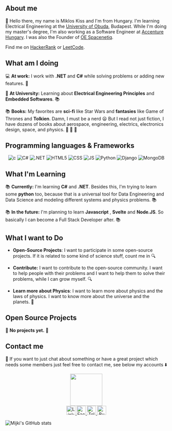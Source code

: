 ## About me

 :wave:
Hello there, my name is Miklos Kiss and I'm from Hungary.
I'm learning Electrical Engineering at the [University of Obuda](https://uni-obuda.hu/main-page/), Budapest. While I'm doing my master's degree, I'm also working as a Software Engineer at [Accenture Hungary](https://www.accenture.com/hu-en/about/company/hungary?gclid=CjwKCAjwpqCZBhAbEiwAa7pXebp8RlcSCwvyJqjOAiN5i0n0JTtnvJ7ceO4tX9FjED3ks3q57X0qtBoCqb8QAvD_BwE). I was also the Founder of [OE Spacenetiq](https://www.spacenetiq.eu/).

Find me on [HackerRank](https://www.hackerrank.com/mijki95) or [LeetCode](https://leetcode.com/mijki95/).

## What am I doing

  :computer: **At work:** I work with **.NET** and **C#** while solving problems or adding new features. :wrench:

  :school_satchel: **At University:** Learning about **Electrical Engineering Principles** and **Embedded Softwares**. :books:

  :books: **Books:** My favorites are **sci-fi** like Star Wars and **fantasies** like Game of Thrones and **Tolkien**. Damn, I must be a nerd :frowning: But I read not just fiction, I have dozens of books about aerospace, engineering, electrics, electronics design, space, and physics. :rocket: :milky_way: :telescope:

## Programming languages & Frameworks

<div align = "center">
  <img src ="https://icongr.am/devicon/c-original.svg?size=64&color=currentColor" alt="c"/>
  <img src="https://icongr.am/devicon/csharp-original.svg?size=64&color=currentColor" alt="C#"/>
  <img src="https://icongr.am/devicon/dot-net-plain-wordmark.svg?size=64&color=c7c7c7" alt=".NET">
  <img src="https://icongr.am/devicon/html5-original.svg?size=64&color=currentColor" alt="HTML5">
  <img src="https://icongr.am/devicon/css3-original.svg?size=64&color=currentColor" alt="CSS">
  <img src="https://icongr.am/devicon/javascript-original.svg?size=64&color=currentColor" alt="JS">
  <img src="https://icongr.am/devicon/python-original.svg?size=64&color=currentColor" alt="Python">
  <img src="https://icongr.am/devicon/django-original.svg?size=64&color=currentColor" alt="Django">
  <img src="https://icongr.am/devicon/mongodb-original.svg?size=64&color=currentColor" alt="MongoDB">

</div>

## What I'm Learning

:books: **Currently:** I'm learning **C#** and **.NET**. Besides this, I'm trying to learn some **python** too, because that is a universal tool for Data Engineering and Data Science and modeling different systems and physics problems. :books:

:books: **In the future:** I'm planning to learn **Javascript** , **Svelte** and **Node.JS**. So basically I can become a Full Stack Developer after. :books:

## What I want to Do

- **Open-Source Projects**: I want to participate in some open-source projects. If it is related to some kind of science stuff, count me in :mag:

- **Contribute:** I want to contribute to the open-source community. I want to help people with their problems and I want to help them to solve their problems, while I can grow myself. :mag:

- **Learn more about Physics**: I want to learn more about physics and the laws of physics. I want to know more about the universe and the planets. :milky_way:

## Open Source Projects

:red_circle: **No projects yet.** :red_circle:

## Contact me

:email: If you want to just chat about something or have a great project which needs some members just feel free to contact me, see below my accounts :arrow_down:
<div id="gif" align="center">
  <img src="https://media.giphy.com/media/M9gbBd9nbDrOTu1Mqx/giphy.gif" width="100"/>
</div>
<div id="badges" align="center">
  <a href="https://www.linkedin.com/in/miklos-kiss/">
    <img src="https://img.shields.io/badge/LinkedIn-blue?style=for-the-badge&logo=appveyor&logo=linkedin&logoColor=white" alt="LinkedIn Badge" height=28/>
  </a>
  <a href="https://www.facebook.com/mijki">
    <img src="https://img.shields.io/badge/Facebook-blue?style=for-the-badge&logo=facebook&logoColor=white" alt="Facebook badge" height=28/>
  </a>
  <a href="your-twitter-URL">
    <img src="https://img.shields.io/badge/Telegram-blue?style=for-the-badge&logo=telegram&logoColor=white" alt="Telegram Badge" height=28/>
  </a>
  
  <a href="https://www.buymeacoffee.com/mijki95">
<img src="https://cdn.buymeacoffee.com/buttons/default-orange.png" alt = "BuyMeACoffee" height=28>
</div></a>
<img src="https://komarev.com/ghpvc/?mijki&style=flat-square&color=blue" alt=""/>

![Mijki's GitHub stats](https://github-readme-stats.vercel.app/api?username=mijki&show_icons=true&theme=radical)

<!--
**mijki/mijki** is a ✨ _special_ ✨ repository because its `README.md` (this file) appears on your GitHub profile.

Here are some ideas to get you started:

- 🔭 I’m currently working on ...
- 🌱 I’m currently learning ...
- 👯 I’m looking to collaborate on ...
- 🤔 I’m looking for help with ...
- 💬 Ask me about ...
- 📫 How to reach me: ...
- 😄 Pronouns: ...
- ⚡ Fun fact: ...
-->
